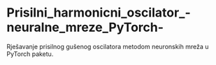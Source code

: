 # Prisilni_harmonicni_oscilator_-neuralne_mreze_PyTorch-
Rješavanje prisilnog gušenog oscilatora metodom neuronskih mreža u PyTorch paketu.
